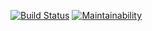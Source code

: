 [![Build Status](https://travis-ci.org/gabos31/project-lvl3-s258.svg?branch=master)](https://travis-ci.org/gabos31/project-lvl3-s258)
[![Maintainability](https://api.codeclimate.com/v1/badges/edaeddf0cce43a5822fe/maintainability)](https://codeclimate.com/github/gabos31/project-lvl3-s258/maintainability)